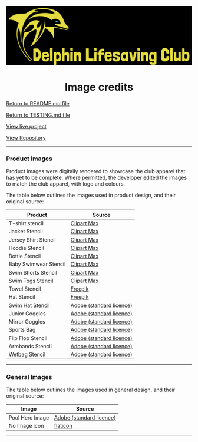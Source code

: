 <div style="margin:auto; text-align:center">
<img src="markdown-files/readme-files/readme-logo.png" alt="Delphin Logo" />
<h1> Image credits </h1>
</div>

[Return to README.md file](README.md "Link to README file")

[Return to TESTING.md file](TESTING.md "Link to TESTING file")

[View live project](https://delphin-lifesavingclub.herokuapp.com/ "Link to Live project")

[View Repository](https://github.com/rebeccatraceyt/delphin_lifesavingclub "Link to Repository")

***

### Product Images
Product images were digitally rendered to showcase the club apparel that has yet to be complete. Where permitted, the developer edited the images to match the club apparel, with logo and colours.

The table below outlines the images used in product design, and their original source:

| Product      | Source  |
|--------------|--------------|
| T-shirt stencil | [Clipart Max](https://www.clipartmax.com/middle/m2H7d3d3b1d3Z5Z5_blank-tshirt-male-free-photo-on-pixabay-black-blank-power-tv-show/ "Link to source") |
| Jacket Stencil | [Clipart Max](https://www.clipartmax.com/middle/m2i8N4Z5Z5N4i8d3_hoodie-png-clipart-hoodie-png/ "Link to source") |
| Jersey Shirt Stencil | [Clipart Max](https://www.clipartmax.com/middle/m2H7H7b1G6K9H7H7_template-badger-4133-baseball-t-shirt-template-badger-4133-baseball-t-shirt/ "Link to source") |
| Hoodie Stencil | [Clipart Max](https://www.clipartmax.com/middle/m2H7d3Z5i8A0N4A0_plain-black-pullover-hoodie-arsenal-the-invincibles-hoodie/ "Link to source") |
| Bottle Stencil | [Clipart Max](https://www.clipartmax.com/middle/m2H7H7m2m2d3b1N4_restored-100-suvenyrai-stainless-steel-water-bottle-2-pug-mens-zip-hoodie/ "Link to source") |
| Baby Swimwear Stencil | [Clipart Max](https://www.clipartmax.com/middle/m2H7i8A0d3G6d3i8_ducksday-uv-schwimmanzug-lycrasuit-blue-stripe-ducksday-lycrasuit-quickdry-92-24m/ "Link to source") |
| Swim Shorts Stencil | [Clipart Max](https://www.clipartmax.com/middle/m2H7i8A0d3G6N4H7_trawangan-light-blue-swimsuit/ "Link to source") |
| Swim Togs Stencil | [Clipart Max](https://www.clipartmax.com/middle/m2i8b1Z5H7A0K9b1_black-ladies-swimsuit-traje-de-ba%C3%B1o-png/ "Link to source") |
| Towel Stencil | [Freepik](https://www.freepik.com/free-psd/towel-white_8246861.htm "Link to source") |
| Hat Stencil | [Freepik](https://www.freepik.com/free-photo/canvas-hat-blank-fashion-sport_1044646.htm#page=1&query=cap%20mockup&position=30 "Link to source") |
| Swim Hat Stencil | [Adobe (standard licence)](https://stock.adobe.com/ie/images/pink-rubber-swimming-cap-in-the-pool-or-in-open-water-on-a-white-background-isolate/233889835 "Link to source") |
| Junior Goggles | [Adobe (standard licence)](https://stock.adobe.com/ie/images/blue-swim-goggles-isolated-on-white-beach-object/302142545?asset_id=302142545 "Link to source") |
| Mirror Goggles | [Adobe (standard licence)](https://stock.adobe.com/ie/images/swimming-goggles-with-mirrored-lenses-and-white-silicone-strap-and-frame-on-a-white-background/439332666?asset_id=439332666 "Link to source") |
| Sports Bag | [Adobe (standard licence)](https://stock.adobe.com/ie/images/women-s-sports-bag/442913815?asset_id=442913815 "Link to source") |
| Flip Flop Stencil | [Adobe (standard licence)](https://stock.adobe.com/ie/images/rubber-flip-flops-isolated/254863229?asset_id=254863253 "Link to source") |
| Armbands Stencil | [Adobe (standard licence)](https://stock.adobe.com/ie/images/inflatable-armbands/89371667?asset_id=89371667 "Link to source") |
| Wetbag Stencil | [Adobe (standard licence)](https://stock.adobe.com/ie/images/vector-black-backpack-mockup/316763346?asset_id=202295185 "Link to source") |

***

### General Images
The table below outlines the images used in general design, and their original source:

| Image      | Source  |
|--------------|--------------|
| Pool Hero Image | [Adobe (standard licence)](https://stock.adobe.com/ie/images/swimming-pool/83866376?asset_id=83866376 "Link to source") |
| No Image icon | [flaticon](https://www.flaticon.com/free-icon/no-photos_2088090 "Link to source")|
***